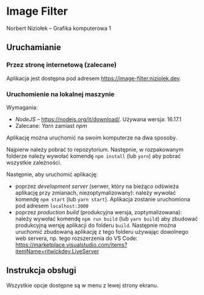# Image Filter

Norbert Niziołek – Grafika komputerowa 1

## Uruchamianie

### Przez stronę internetową (zalecane)

Aplikacja jest dostępna pod adresem https://image-filter.niziolek.dev.

### Uruchomienie na lokalnej maszynie

Wymagania:

- _NodeJS_ – https://nodejs.org/it/download/. Używana wersja: 16.17.1
- Zalecane: _Yarn_ zamiast _npm_

Aplikację można uruchomić na swoim komputerze na dwa sposoby.

Najpierw należy pobrać to repozytorium. Następnie, w rozpakowanym folderze należy wywołać komendę `npm install` (lub `yarn`) aby pobrać wszystkie zależności.

Następnie, aby uruchomić aplikację:

- poprzez _development server_ (serwer, który na bieżąco odświeża aplikację przy zmianach, niezoptymalizowany): należy wywołać komendę `npm start` (lub `yarn start`). Aplikacja zostanie uruchomiona pod adresem `localhost:3000`
- poprzez _production build_ (produkcyjna wersja, zoptymalizowana): należy wywołać komendę `npm run build` (lub `yarn build`) aby zbudować produkcyjną wersję aplikacji do folderu `build`. Następnie można uruchomić zbudowaną aplikację z tego folderu używając dowolnego web servera, np. tego rozszerzenia do VS Code: https://marketplace.visualstudio.com/items?itemName=ritwickdey.LiveServer

## Instrukcja obsługi

Wszystkie opcje dostępne są w menu z lewej strony ekranu.
